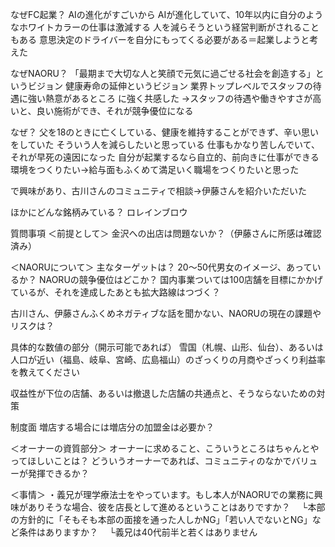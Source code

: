 
なぜFC起業？
AIの進化がすごいから
AIが進化していて、10年以内に自分のようなホワイトカラーの仕事は激減する
人を減らそうという経営判断がされることもある
意思決定のドライバーを自分にもってくる必要がある＝起業しようと考えた

なぜNAORU？
「最期まで大切な人と笑顔で元気に過ごせる社会を創造する」というビジョン
健康寿命の延伸というビジョン
業界トップレベルでスタッフの待遇に強い熱意があるところ
に強く共感した
→スタッフの待遇や働きやすさが高いと、良い施術ができ、それが競争優位になる

なぜ？
父を18のときに亡くしている、健康を維持することができず、辛い思いをしていた
そういう人を減らしたいと思っている
仕事もかなり苦しんでいて、それが早死の遠因になった
自分が起業するなら自立的、前向きに仕事ができる環境をつくりたい→給与面もふくめて満足いく職場をつくりたいと思った

で興味があり、古川さんのコミュニティで相談→伊藤さんを紹介いただいた

ほかにどんな銘柄みている？
ロレインブロウ


質問事項
＜前提として＞
金沢への出店は問題ないか？（伊藤さんに所感は確認済み）

＜NAORUについて＞
主なターゲットは？ 20〜50代男女のイメージ、あっているか？
NAORUの競争優位はどこか？
国内事業ついては100店舗を目標にかかげているが、それを達成したあとも拡大路線はつづく？

古川さん、伊藤さんふくめネガティブな話を聞かない、NAORUの現在の課題やリスクは？　

具体的な数値の部分（開示可能であれば）
雪国（札幌、山形、仙台）、あるいは人口が近い（福島、岐阜、宮崎、広島福山）のざっくりの月商やざっくり利益率を教えてください

収益性が下位の店舗、あるいは撤退した店舗の共通点と、そうならないための対策

制度面
増店する場合には増店分の加盟金は必要か？

＜オーナーの資質部分＞
オーナーに求めること、こういうところはちゃんとやってほしいことは？
どういうオーナーであれば、コミュニティのなかでバリューが発揮できるか？

＜事情＞
・義兄が理学療法士をやっています。もし本人がNAORUでの業務に興味がありそうな場合、彼を店長として進めるということはありですか？
　└本部の方針的に「そもそも本部の面接を通った人しかNG」「若い人でないとNG」など条件はありますか？
　└義兄は40代前半と若くはありません

